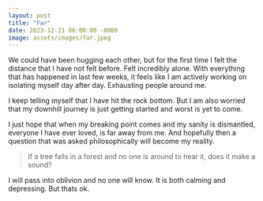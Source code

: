 ```yaml
---
layout: post
title: "Far"
date: 2023-12-21 06:00:00 -0000
image: assets/images/far.jpeg
---
```


We could have been hugging each other, but for the first time I felt the distance that I have not felt before. Felt incredibly alone. With everything that has happened in last few weeks, it feels like I am actively working on isolating myself day after day. Exhausting people around me.

I keep telling myself that I have hit the rock bottom. But I am also worried that my downhill journey is just getting started and worst is yet to come.

I just hope that when my breaking point comes and my sanity is dismantled, everyone I have ever loved, is far away from me. And hopefully then a question that was asked philosophically will become my reality.

>If a tree falls in a forest and no one is around to hear it, does it make a sound?

I will pass into oblivion and no one will know. It is both calming and depressing. But thats ok.

